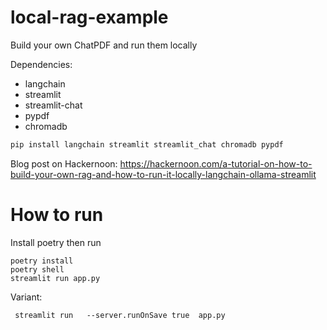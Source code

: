 # local-rag-example
Build your own ChatPDF and run them locally

Dependencies:
- langchain
- streamlit
- streamlit-chat
- pypdf
- chromadb

```bash
pip install langchain streamlit streamlit_chat chromadb pypdf
```

Blog post on Hackernoon: https://hackernoon.com/a-tutorial-on-how-to-build-your-own-rag-and-how-to-run-it-locally-langchain-ollama-streamlit

# How to run

Install poetry then run 

    poetry install
    poetry shell
    streamlit run app.py 

Variant:

     streamlit run   --server.runOnSave true  app.py

